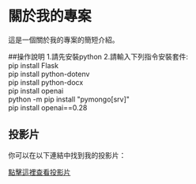 # 關於我的專案

這是一個關於我的專案的簡短介紹。

##操作說明
1.請先安裝python
2.請輸入下列指令安裝套件:
<br>
pip install Flask
<br>
pip install python-dotenv
<br>
pip install python-docx
<br>
pip install openai
<br>
python -m pip install "pymongo[srv]"
<br>
pip install openai==0.28

## 投影片

你可以在以下連結中找到我的投影片：

[點擊這裡查看投影片](https://www.canva.com/design/DAF2OCxOEd8/HmjbuNnszxyQj3_11S04nw/edit?utm_content=DAF2OCxOEd8&utm_campaign=designshare&utm_medium=link2&utm_source=sharebutton)

